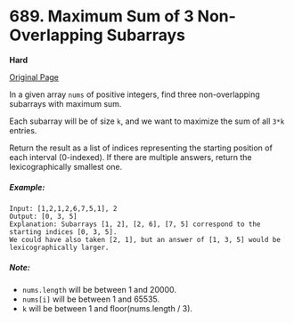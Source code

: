 # 689. Maximum Sum of 3 Non-Overlapping Subarrays

**Hard**

[Original Page](https://leetcode.com/problems/maximum-sum-of-3-non-overlapping-subarrays/)

In a given array `nums` of positive integers, find three non-overlapping subarrays with maximum sum.

Each subarray will be of size `k`, and we want to maximize the sum of all `3*k` entries.

Return the result as a list of indices representing the starting position of each interval (0-indexed). If there are multiple answers, return the lexicographically smallest one.

##### Example:
```
Input: [1,2,1,2,6,7,5,1], 2
Output: [0, 3, 5]
Explanation: Subarrays [1, 2], [2, 6], [7, 5] correspond to the starting indices [0, 3, 5].
We could have also taken [2, 1], but an answer of [1, 3, 5] would be lexicographically larger.
```

##### Note:
- `nums.length` will be between 1 and 20000.
- `nums[i]` will be between 1 and 65535.
- `k` will be between 1 and floor(nums.length / 3).
